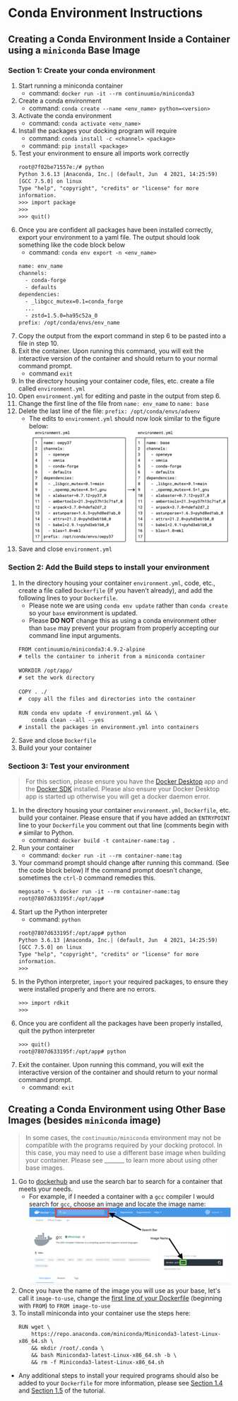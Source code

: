 # Conda Environment Instructions

## Creating a Conda Environment Inside a Container using a `miniconda` Base Image
### Section 1: Create your conda environment
1. Start running a miniconda container
   * command: `docker run -it --rm continuumio/miniconda3`
2. Create a conda environment
   * command: `conda create --name <env_name> python=<version>`
3. Activate the conda environment
   * command: `conda activate <env_name>`
4. Install the packages your docking program will require
   * command: `conda install -c <channel> <package>`
   * command: `pip install <package>`
5. Test your environment to ensure all imports work correctly
   ```
   root@7f02be71557e:/# python
   Python 3.6.13 |Anaconda, Inc.| (default, Jun  4 2021, 14:25:59) 
   [GCC 7.5.0] on linux
   Type "help", "copyright", "credits" or "license" for more information.
   >>> import package
   >>> 
   >>> quit()
   ```
6. Once you are confident all packages have been installed correctly, export your environment to a yaml file. The output should look something like the code block below
   * command: `conda env export -n <env_name>`
   ```
   name: env_name
   channels:
     - conda-forge
     - defaults
   dependencies:
     - _libgcc_mutex=0.1=conda_forge
     ...
     - zstd=1.5.0=ha95c52a_0
   prefix: /opt/conda/envs/env_name
   ```
7. Copy the output from the export command in step 6 to be pasted into a file in step 10.
8. Exit the container. Upon running this command, you will exit the interactive version of the container and should return to your normal command prompt.
   * command `exit`
9. In the directory housing your container code, files, etc. create a file called `environment.yml` 
10. Open `environment.yml` for editing and paste in the output from step 6.
11. Change the first line of the file from `name: env_name` to `name: base`
12. Delete the last line of the file: `prefix: /opt/conda/envs/advenv`
    * The edits to `environment.yml` should now look similar to the figure below:
      ![yaml](https://github.com/samplchallenges/SAMPL-containers/blob/main/tutorials/images/conda_env_yml.png)
14. Save and close `environment.yml`

### Section 2: Add the Build steps to install your environment
1. In the directory housing your container `environment.yml`, code, etc., create a file called `Dockerfile` (if you haven't already), and add the following lines to your `Dockerfile`. 
    * Please note we are using `conda env update` rather than `conda create` so your `base` environment is updated. 
    * Please **DO NOT** change this as using a conda environment other than `base` may prevent your program from properly accepting our command line input arguments.
    ```
    FROM continuumio/miniconda3:4.9.2-alpine  
    # tells the container to inherit from a miniconda container

    WORKDIR /opt/app/   
    # set the work directory

    COPY . ./    
    #  copy all the files and directories into the container

    RUN conda env update -f environment.yml && \
        conda clean --all --yes      
    # install the packages in environment.yml into containers
    ```
2. Save and close `Dockerfile` 
3. Build your your container

### Sectioon 3: Test your environment
> For this section, please ensure you have the [Docker Desktop](https://www.docker.com/products/docker-desktop) app and the [Docker SDK](https://pypi.org/project/docker/) installed. Please also ensure your Docker Desktop app is started up otherwise you will get a docker daemon error. 
1. In the directory housing your container `environment.yml`, `Dockerfile`, etc. build your container. Please ensure that if you have added an `ENTRYPOINT` line to your `Dockerfile` you comment out that line (comments begin with `#` similar to Python. 
    * command: `docker build -t container-name:tag .`
2. Run your container
    * command: `docker run -it --rm container-name:tag`
3. Your command prompt should change after running this command. (See the code block below) If the command prompt doesn't change, sometimes the `ctrl-D` command remedies this.
    ```
    megosato ~ % docker run -it --rm container-name:tag
    root@7807d633195f:/opt/app#
    ```
4. Start up the Python interpreter
    * command: `python`
    ```
    root@7807d633195f:/opt/app# python
    Python 3.6.13 |Anaconda, Inc.| (default, Jun  4 2021, 14:25:59) 
    [GCC 7.5.0] on linux
    Type "help", "copyright", "credits" or "license" for more information.
    >>> 
    ```
 5. In the Python interpreter, `import` your required packages, to ensure they were installed properly and there are no errors.
    ```
    >>> import rdkit
    >>> 
    ```
6. Once you are confident all the packages have been properly installed, quit the python interpreter
    ```
    >>> quit()
    root@7807d633195f:/opt/app# python
    ```
7. Exit the container. Upon running this command, you will exit the interactive version of the container and should return to your normal command prompt.
    * command: `exit`



## Creating a Conda Environment using Other Base Images (besides `miniconda` image)
> In some cases, the `continuumio/miniconda` environment may not be compatible with the programs required by your docking protocol. In this case, you may need to use a different base image when building your container. Please see _______ to learn more about using other base images.
1. Go to [dockerhub](https://hub.docker.com/) and use the search bar to search for a container that meets your needs. 
	* For example, if I needed a container with a `gcc` compiler I would search for `gcc`, choose an image and locate the image name:
		![searchbar](https://github.com/samplchallenges/SAMPL-containers/blob/main/tutorials/images/dockerhub_search.png)
2. Once you have the name of the image you will use as your base, let's call it `image-to-use`, change the [first line of your Dockerfile](https://github.com/samplchallenges/SAMPL-containers/blob/3ddb358e64aa542c230da0af686d2fa3186108a9/tutorials/templates/docking/Dockerfile#L1) (beginning with `FROM`) to `FROM image-to-use`
3. To install miniconda into your container use the steps here:
	```
	RUN wget \
	    https://repo.anaconda.com/miniconda/Miniconda3-latest-Linux-x86_64.sh \
	    && mkdir /root/.conda \
	    && bash Miniconda3-latest-Linux-x86_64.sh -b \
	    && rm -f Miniconda3-latest-Linux-x86_64.sh
	```
* Any additional steps to install your required programs should also be added to your `Dockerfile` for more information, please see [Section 1.4](https://github.com/samplchallenges/SAMPL-containers/tree/main/tutorials#14-download-and-prepare-the-command-line-programs-autodock-vina-and-mgl-tools-executables-for-use-in-the-docking-container) and [Section 1.5](https://github.com/samplchallenges/SAMPL-containers/tree/main/tutorials#15-install-autodock-vina-and-mgl-tools-into-your-container) of the tutorial. 

